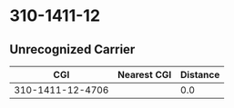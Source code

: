 # 310-1411-12
## Unrecognized Carrier


| CGI | Nearest CGI | Distance |
|-----|-------------|----------|
| 310-1411-12-4706 |  | 0.0 |
